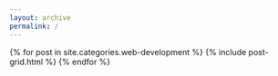 ```yaml
---
layout: archive
permalink: /
---
```

<!-- pagination related link https://learn.cloudcannon.com/jekyll/looping-in-liquid/ -->
<!-- limit: 30 -->
<div class="tiles">
<!-- {% for post in site.categories.life %}
	{% include post-grid.html %}
{% endfor %} -->
{% for post in site.categories.web-development %}
	{% include post-grid.html %}
{% endfor %}
</div><!-- /.tiles -->

